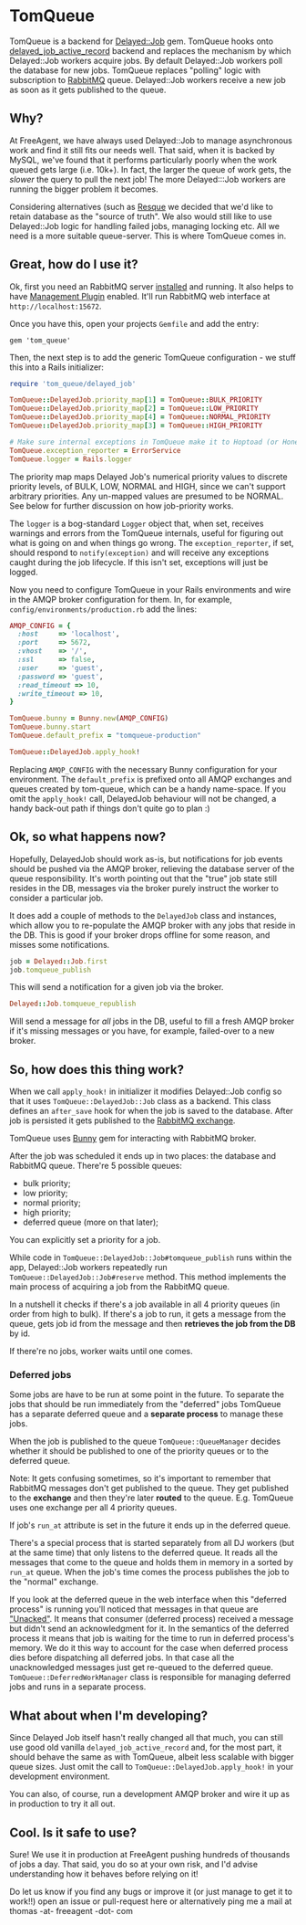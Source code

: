 TomQueue
=========

TomQueue is a backend for [Delayed::Job](https://github.com/collectiveidea/delayed_job) gem. TomQueue hooks onto [delayed_job_active_record](https://github.com/collectiveidea/delayed_job_active_record) backend and replaces the mechanism by which Delayed::Job workers acquire jobs. By default Delayed::Job workers poll the database for new jobs. TomQueue replaces "polling" logic with subscription to [RabbitMQ](http://rabbitmq.com) queue. Delayed::Job workers receive a new job as soon as it gets published to the queue.

Why?
----

At FreeAgent, we have always used Delayed::Job to manage asynchronous work and find it still fits our needs well. That said, when it is backed by MySQL, we've found that it performs particularly poorly when the work queued gets large (i.e. 10k+). In fact, the larger the queue of work gets, the *slower* the query to pull the next job! The more Delayed:::Job workers are running the bigger problem it becomes.

Considering alternatives (such as [Resque](http://resquework.org) we decided that we'd like to retain database as the "source of truth". We also would still like to use Delayed::Job logic for handling failed jobs, managing locking etc. All we need is a more suitable queue-server. This is where TomQueue comes in.

Great, how do I use it?
-----------------------

Ok, first you need an RabbitMQ server [installed](https://www.rabbitmq.com/download.html) and running. It also helps to have [Management Plugin](https://www.rabbitmq.com/management.html) enabled. It'll run RabbitMQ web interface at `http://localhost:15672`.

Once you have this, open your projects `Gemfile` and add the entry:

    gem 'tom_queue'

Then, the next step is to add the generic TomQueue configuration - we stuff this into a Rails initializer:

``` ruby
require 'tom_queue/delayed_job'

TomQueue::DelayedJob.priority_map[1] = TomQueue::BULK_PRIORITY
TomQueue::DelayedJob.priority_map[2] = TomQueue::LOW_PRIORITY
TomQueue::DelayedJob.priority_map[4] = TomQueue::NORMAL_PRIORITY
TomQueue::DelayedJob.priority_map[3] = TomQueue::HIGH_PRIORITY

# Make sure internal exceptions in TomQueue make it to Hoptoad (or Honeybadger or whatever)!
TomQueue.exception_reporter = ErrorService
TomQueue.logger = Rails.logger
```

The priority map maps Delayed Job's numerical priority values to discrete priority levels, of BULK, LOW, NORMAL and HIGH, since we can't support arbitrary priorities. Any un-mapped values are presumed to be NORMAL. See below for further discussion on how job-priority works.

The `logger` is a bog-standard `Logger` object that, when set, receives warnings and errors from the TomQueue internals, useful for figuring out what is going on and when things go wrong. The `exception_reporter`, if set, should respond to `notify(exception)` and will receive any exceptions caught during the job lifecycle. If this isn't set, exceptions will just be logged.

Now you need to configure TomQueue in your Rails environments and wire in the AMQP broker configuration for them. In, for example, `config/environments/production.rb` add the lines:

```ruby    
AMQP_CONFIG = {
  :host     => 'localhost',
  :port     => 5672,
  :vhost    => '/',
  :ssl      => false,
  :user     => 'guest',
  :password => 'guest',
  :read_timeout => 10,
  :write_timeout => 10,
}

TomQueue.bunny = Bunny.new(AMQP_CONFIG)
TomQueue.bunny.start
TomQueue.default_prefix = "tomqueue-production"

TomQueue::DelayedJob.apply_hook!
```

Replacing `AMQP_CONFIG` with the necessary Bunny configuration for your environment. The `default_prefix` is prefixed onto all AMQP exchanges and queues created by tom-queue, which can be a handy name-space. If you omit the `apply_hook!` call, DelayedJob behaviour will not be changed, a handy back-out path if things don't quite go to plan :)

Ok, so what happens now?
------------------------

Hopefully, DelayedJob should work as-is, but notifications for job events should be pushed via the AMQP broker, relieving the database server of the queue responsibility. It's worth pointing out that the "true" job state still resides in the DB, messages via the broker purely instruct the worker to consider a particular job.

It does add a couple of methods to the `DelayedJob` class and instances, which allow you to re-populate the AMQP broker with any jobs that reside in the DB. This is good if your broker drops offline for some reason, and misses some notifications.

```ruby
job = Delayed::Job.first
job.tomqueue_publish
```

This will send a notification for a given job via the broker.

```ruby
Delayed::Job.tomqueue_republish
```

Will send a message for *all* jobs in the DB, useful to fill a fresh AMQP broker if it's missing messages or you have, for example, failed-over to a new broker.

So, how does this thing work?
-----------------------------

When we call `apply_hook!` in initializer it modifies Delayed::Job config so that it uses `TomQueue::DelayedJob::Job` class as a backend. This class defines an `after_save` hook for when the job is saved to the database. After job is persisted it gets published to the [RabbitMQ exchange](http://rubybunny.info/articles/exchanges.html).

TomQueue uses [Bunny](http://rubybunny.info) gem for interacting with RabbitMQ broker.

After the job was scheduled it ends up in two places: the database and RabbitMQ queue. There're 5 possible queues:

- bulk priority;
- low priority;
- normal priority;
- high priority;
- deferred queue (more on that later);

You can explicitly set a priority for a job.

While code in `TomQueue::DelayedJob::Job#tomqueue_publish` runs within the app, Delayed::Job workers repeatedly run `TomQueue::DelayedJob::Job#reserve` method. This method implements the main process of acquiring a job from the RabbitMQ queue.

In a nutshell it checks if there's a job available in all 4 priority queues (in order from high to bulk). If there's a job to run, it gets a message from the queue, gets job id from the message and then **retrieves the job from the DB** by id.

If there're no jobs, worker waits until one comes.

### Deferred jobs

Some jobs are have to be run at some point in the future. To separate the jobs that should be run immediately from the "deferred" jobs TomQueue has a separate deferred queue and a **separate process** to manage these jobs.

When the job is published to the queue `TomQueue::QueueManager` decides whether it should be published to one of the priority queues or to the deferred queue.

Note: It gets confusing sometimes, so it's important to remember that RabbitMQ messages don't get published to the queue. They get published to the **exchange** and then they're later **routed** to the queue. E.g. TomQueue uses one exchange per all 4 priority queues.

If job's `run_at` attribute is set in the future it ends up in the deferred queue.

There's a special process that is started separately from all DJ workers (but at the same time) that only listens to the deferred queue. It reads all the messages that come to the queue and holds them in memory in a sorted by `run_at` queue. When the job's time comes the process publishes the job to the "normal" exchange.

If you look at the deferred queue in the web interface when this "deferred process" is running you'll noticed that messages in that queue are ["Unacked"](https://www.rabbitmq.com/reliability.html). It means that consumer (deferred process) received a message but didn't send an acknowledgment for it. In the semantics of the deferred process it means that job is waiting for the time to run in deferred process's memory. We do it this way to account for the case when deferred process dies before dispatching all deferred jobs. In that case all the unacknowledged messages just get re-queued to the deferred queue. `TomQueue::DeferredWorkManager` class is responsible for managing deferred jobs and runs in a separate process.

What about when I'm developing?
-------------------------------

Since Delayed Job itself hasn't really changed all that much, you can still use good old vanilla `delayed_job_active_record` and, for the most part, it should behave the same as with TomQueue, albeit less scalable with bigger queue sizes. Just omit the call to `TomQueue::DelayedJob.apply_hook!` in your development environment.

You can also, of course, run a development AMQP broker and wire it up as in production to try it all out.

Cool. Is it safe to use?
------------------------

Sure! We use it in production at FreeAgent pushing hundreds of thousands of jobs a day. That said, you do so at your own risk, and I'd advise understanding how it behaves before relying on it!

Do let us know if you find any bugs or improve it (or just manage to get it to work!!) open an issue or pull-request here or alternatively ping me a mail at thomas -at- freeagent -dot- com 
